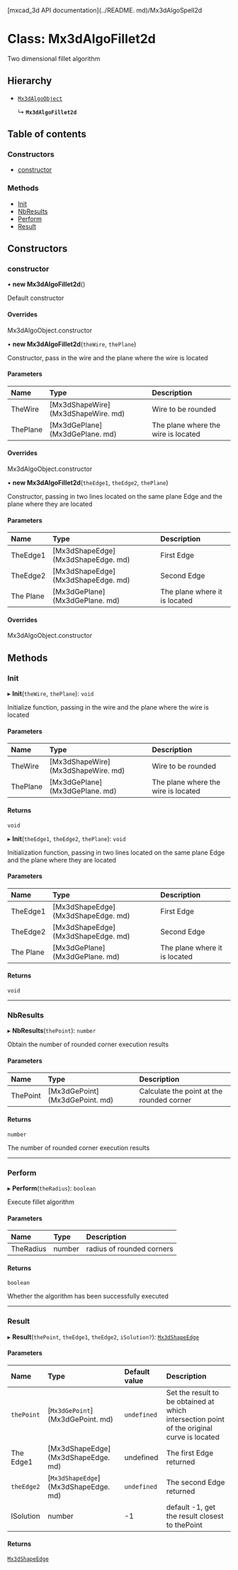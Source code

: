 [mxcad_3d API documentation](../README. md)/Mx3dAlgoSpell2d

# Class: Mx3dAlgoFillet2d

Two dimensional fillet algorithm

## Hierarchy

- [`Mx3dAlgoObject`](Mx3dAlgoObject.md)

  ↳ **`Mx3dAlgoFillet2d`**

## Table of contents

### Constructors

- [constructor](Mx3dAlgoFillet2d.md#constructor)

### Methods

- [Init](Mx3dAlgoFillet2d.md#init)
- [NbResults](Mx3dAlgoFillet2d.md#nbresults)
- [Perform](Mx3dAlgoFillet2d.md#perform)
- [Result](Mx3dAlgoFillet2d.md#result)

## Constructors

### constructor

• **new Mx3dAlgoFillet2d**()

Default constructor 

#### Overrides

Mx3dAlgoObject.constructor

• **new Mx3dAlgoFillet2d**(`theWire`, `thePlane`)

Constructor, pass in the wire and the plane where the wire is located

#### Parameters

| Name | Type | Description |
| :------ | :------ | :------ |
|TheWire | [Mx3dShapeWire] (Mx3dShapeWire. md) | Wire to be rounded|
|ThePlane | [Mx3dGePlane] (Mx3dGePlane. md) | The plane where the wire is located|

#### Overrides

Mx3dAlgoObject.constructor

• **new Mx3dAlgoFillet2d**(`theEdge1`, `theEdge2`, `thePlane`)

Constructor, passing in two lines located on the same plane Edge and the plane where they are located

#### Parameters

| Name | Type | Description |
| :------ | :------ | :------ |
|TheEdge1 | [Mx3dShapeEdge] (Mx3dShapeEdge. md) | First Edge|
|TheEdge2 | [Mx3dShapeEdge] (Mx3dShapeEdge. md) | Second Edge|
|The Plane | [Mx3dGePlane] (Mx3dGePlane. md) | The plane where it is located|

#### Overrides

Mx3dAlgoObject.constructor

## Methods

### Init

▸ **Init**(`theWire`, `thePlane`): `void`

Initialize function, passing in the wire and the plane where the wire is located

#### Parameters

| Name | Type | Description |
| :------ | :------ | :------ |
|TheWire | [Mx3dShapeWire] (Mx3dShapeWire. md) | Wire to be rounded|
|ThePlane | [Mx3dGePlane] (Mx3dGePlane. md) | The plane where the wire is located|

#### Returns

`void`

▸ **Init**(`theEdge1`, `theEdge2`, `thePlane`): `void`

Initialization function, passing in two lines located on the same plane Edge and the plane where they are located

#### Parameters

| Name | Type | Description |
| :------ | :------ | :------ |
|TheEdge1 | [Mx3dShapeEdge] (Mx3dShapeEdge. md) | First Edge|
|TheEdge2 | [Mx3dShapeEdge] (Mx3dShapeEdge. md) | Second Edge|
|The Plane | [Mx3dGePlane] (Mx3dGePlane. md) | The plane where it is located|

#### Returns

`void`

___

### NbResults

▸ **NbResults**(`thePoint`): `number`

Obtain the number of rounded corner execution results

#### Parameters

| Name | Type | Description |
| :------ | :------ | :------ |
|ThePoint | [Mx3dGePoint] (Mx3dGePoint. md) | Calculate the point at the rounded corner|

#### Returns

`number`

The number of rounded corner execution results

___

### Perform

▸ **Perform**(`theRadius`): `boolean`

Execute fillet algorithm

#### Parameters

| Name | Type | Description |
| :------ | :------ | :------ |
|TheRadius | number | radius of rounded corners|

#### Returns

`boolean`

Whether the algorithm has been successfully executed

___

### Result

▸ **Result**(`thePoint`, `theEdge1`, `theEdge2`, `iSolution?`): [`Mx3dShapeEdge`](Mx3dShapeEdge.md)

#### Parameters

| Name | Type | Default value | Description |
| :------ | :------ | :------ | :------ |
|` thePoint ` | [` Mx3dGePoint `] (Mx3dGePoint. md) | ` undefined ` | Set the result to be obtained at which intersection point of the original curve is located|
|The Edge1 | [Mx3dShapeEdge] (Mx3dShapeEdge. md) | undefined | The first Edge returned|
|` theEdge2 ` | [` Mx3dShapeEdge `] (Mx3dShapeEdge. md) | ` undefined ` | The second Edge returned|
|ISolution | number | -1 | default -1, get the result closest to thePoint|

#### Returns

[`Mx3dShapeEdge`](Mx3dShapeEdge.md)
